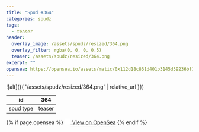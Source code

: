 ```yaml
---
title: "Spud #364"
categories: spudz
tags:
  - teaser
header:
  overlay_image: /assets/spudz/resized/364.png
  overlay_filter: rgba(0, 0, 0, 0.5)
  teaser: /assets/spudz/resized/364.png
excerpt: ""
opensea: https://opensea.io/assets/matic/0x112d18c861d401b3145d39236bf149f01e18beed/364
---
```

![alt]({{ '/assets/spudz/resized/364.png' | relative_url }})

| id | 364 |
|-|-|
| spud type | teaser |

{% if page.opensea %}
<a href="{{page.opensea}}" class="btn btn--info" onclick="window.open(this.href, '_blank'); return false;"><img src="/assets/images/opensea.svg" width="16px"><span>  View on OpenSea</span></a>
{% endif %}
